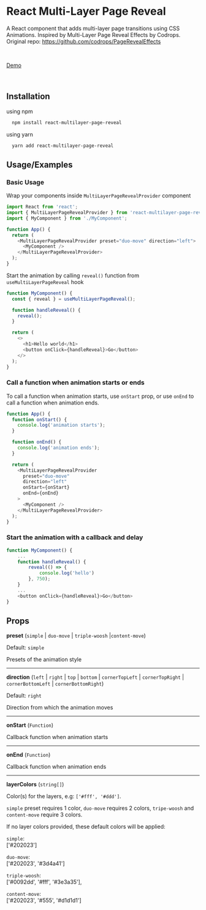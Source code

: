 # React Multi-Layer Page Reveal

A React component that adds multi-layer page transitions using CSS Animations. Inspired by Multi-Layer Page Reveal Effects by Codrops. Original repo: https://github.com/codrops/PageRevealEffects

<br />

[Demo](https://codesandbox.io/p/sandbox/react-multilayer-page-reveal-example-i3wfmc?file=%2Fsrc%2FApp.tsx)

<br />

## Installation

using npm

```bash
  npm install react-multilayer-page-reveal
```

using yarn

```bash
  yarn add react-multilayer-page-reveal
```

## Usage/Examples

### Basic Usage

Wrap your components inside `MultiLayerPageRevealProvider` component

```javascript
import React from 'react';
import { MultiLayerPageRevealProvider } from 'react-multilayer-page-reveal';
import { MyComponent } from './MyComponent';

function App() {
  return (
    <MultiLayerPageRevealProvider preset="duo-move" direction="left">
      <MyComponent />
    </MultiLayerPageRevealProvider>
  );
}
```

Start the animation by calling `reveal()` function from `useMultiLayerPageReveal` hook

```javascript
function MyComponent() {
  const { reveal } = useMultiLayerPageReveal();

  function handleReveal() {
    reveal();
  }

  return (
    <>
      <h1>Hello world</h1>
      <button onClick={handleReveal}>Go</button>
    </>
  );
}
```

### Call a function when animation starts or ends

To call a function when animation starts, use `onStart` prop, or use `onEnd` to call a function when animation ends.

```javascript
function App() {
  function onStart() {
    console.log('animation starts');
  }

  function onEnd() {
    console.log('animation ends');
  }

  return (
    <MultiLayerPageRevealProvider
      preset="duo-move"
      direction="left"
      onStart={onStart}
      onEnd={onEnd}
    >
      <MyComponent />
    </MultiLayerPageRevealProvider>
  );
}
```

### Start the animation with a callback and delay

```javascript
function MyComponent() {
    ...
    function handleReveal() {
        reveal(() => {
            console.log('hello')
        }, 750);
    }
    ...
    <button onClick={handleReveal}>Go</button>
}
```

## Props

**preset** (`simple` | `duo-move` | `triple-woosh` |`content-move`)

Default: `simple`

Presets of the animation style

---

**direction** (`left` | `right` | `top` | `bottom` | `cornerTopLeft` | `cornerTopRight` | `cornerBottomLeft` | `cornerBottomRight`)

Default: `right`

Direction from which the animation moves

---

**onStart** (`Function`)

Callback function when animation starts

---

**onEnd** (`Function`)

Callback function when animation ends

---

**layerColors** (`string[]`)

Color(s) for the layers, e.g: `['#fff', '#ddd']`.

`simple` preset requires 1 color, `duo-move` requires 2 colors,
`tripe-woosh` and `content-move` require 3 colors.

If no layer colors provided, these default colors will be applied:

`simple`: <br> ['#202023']

`duo-move`: <br>['#202023', '#3d4a41']

`triple-woosh`: <br>['#0092dd', '#fff', '#3e3a35'],

`content-move`: <br>['#202023', '#555', '#d1d1d1']

